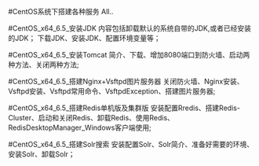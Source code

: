 #CentOS系统下搭建各种服务
All..


#CentOS_x64_6.5_安装JDK
内容包括卸载默认的系统自带的JDK,或者已经安装的JDK；
下载JDK、安装JDK、配置环境变量等；

#CentOS_x64_6.5_安装Tomcat
简介、下载、增加8080端口到防火墙、启动两种方法、关闭两种方法;

#CentOS_x64_6.5_搭建Nginx+Vsftpd图片服务器
关闭防火墙、Nginx安装、Vsftpd安装、Vsftpd常用命令、VsftpdException、搭建图片服务器;

#CentOS_x64_6.5_搭建Redis单机版及集群版
安装配置Rredis、搭建Redis-Cluster、启动和关闭Redis、卸载Redis、使用Redis、RedisDesktopManager_Windows客户端使用;

#CentOS_x64_6.5_搭建Solr搜索
安装配置Solr、Solr简介、准备好需要的环境、安装Solr、卸载Solr；

